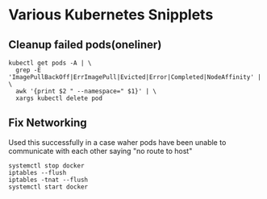 
# Various Kubernetes Snipplets

## Cleanup failed pods(oneliner)
	kubectl get pods -A | \
	  grep -E 'ImagePullBackOff|ErrImagePull|Evicted|Error|Completed|NodeAffinity' | \
	  awk '{print $2 " --namespace=" $1}' | \
	  xargs kubectl delete pod

## Fix Networking
Used this successfully in a case waher pods have been unable to communicate with each other saying "no route to host"

	systemctl stop docker
	iptables --flush
	iptables -tnat --flush
	systemctl start docker
